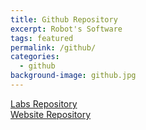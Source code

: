 ```yaml
---
title: Github Repository
excerpt: Robot's Software
tags: featured
permalink: /github/
categories:
  - github
background-image: github.jpg
---
```


[Labs Repository](https://github.com/pulse-3400/labs)<br/>
[Website Repository](https://github.com/pulse-3400/pulse-3400.github.io)

